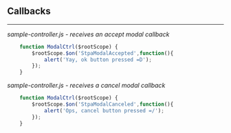 ## Callbacks
------------

*sample-controller.js - receives an accept modal callback*
```js
    function ModalCtrl($rootScope) {
        $rootScope.$on('StpaModalAccepted',function(){
            alert('Yay, ok button pressed =D');
        });
    }    
```
*sample-controller.js - receives a cancel modal callback*
```js
    function ModalCtrl($rootScope) {
        $rootScope.$on('StpaModalCanceled',function(){
            alert('Ops, cancel button pressed =/');
        });
    }
```